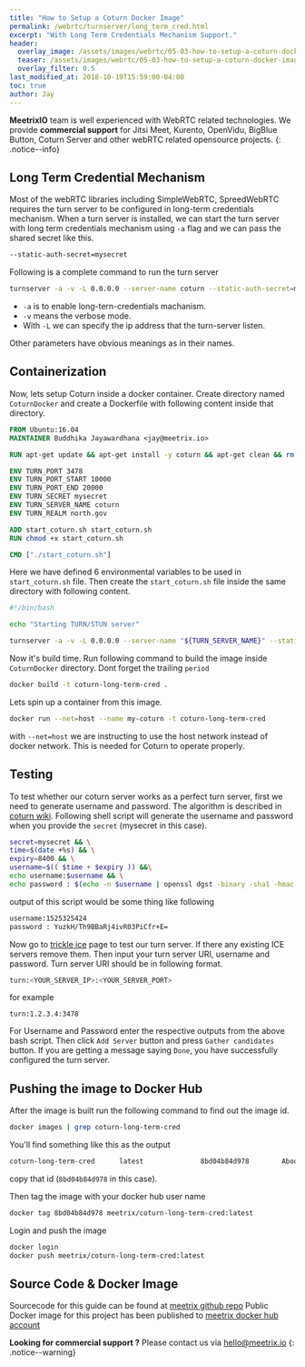 ```yaml
---
title: "How to Setup a Coturn Docker Image"
permalink: /webrtc/turnserver/long_term_cred.html
excerpt: "With Long Term Credentials Mechanism Support."
header:
  overlay_image: /assets/images/webrtc/05-03-how-to-setup-a-coturn-docker-image/05-03-how-to-setup-a-coturn-docker-image.jpg
  teaser: /assets/images/webrtc/05-03-how-to-setup-a-coturn-docker-image/05-03-how-to-setup-a-coturn-docker-image.jpg
  overlay_filter: 0.5
last_modified_at: 2018-10-19T15:59:00-04:00
toc: true
author: Jay
---
```


**MeetrixIO** team is well experienced with WebRTC related technologies.
We provide **commercial support** for Jitsi Meet, Kurento, OpenVidu, BigBlue Button, Coturn Server and other webRTC related opensource projects.
{: .notice--info}

## Long Term Credential Mechanism

Most of the webRTC libraries including SimpleWebRTC, SpreedWebRTC requires the turn server to be configured in long-term credentials mechanism. 
When a turn server is installed, we can start the turn server with long term credentials mechanism using `-a` flag and we can pass the shared secret like this.


```bash
--static-auth-secret=mysecret
```


Following is a complete command to run the turn server


```bash
turnserver -a -v -L 0.0.0.0 --server-name coturn --static-auth-secret=mysecret --realm=north.gov  -p 3478 --min-port 10000 --max-port 20000
```

* `-a` is to enable long-tern-credentials machanism. 
* `-v` means the verbose mode. 
* With `-L` we can specify the ip address that the turn-server listen.

Other parameters have obvious meanings as in their names.

## Containerization

Now, lets setup Coturn inside a docker container. Create directory named `CoturnDocker` and create a Dockerfile with following content inside that directory.


```dockerfile
FROM Ubuntu:16.04
MAINTAINER Buddhika Jayawardhana <jay@meetrix.io>

RUN apt-get update && apt-get install -y coturn && apt-get clean && rm -rf /var/lib/apt/lists/* /tmp/* /var/tmp/*

ENV TURN_PORT 3478
ENV TURN_PORT_START 10000
ENV TURN_PORT_END 20000
ENV TURN_SECRET mysecret
ENV TURN_SERVER_NAME coturn
ENV TURN_REALM north.gov

ADD start_coturn.sh start_coturn.sh
RUN chmod +x start_coturn.sh

CMD ["./start_coturn.sh"]
 ```
 
 Here we have defined 6 environmental variables to be used in `start_coturn.sh` file. Then create the `start_coturn.sh` file inside the same directory with following content.
 
 ```bash
#!/bin/bash

echo "Starting TURN/STUN server"

turnserver -a -v -L 0.0.0.0 --server-name "${TURN_SERVER_NAME}" --static-auth-secret="${TURN_SECRET}" --realm=${TURN_REALM}  -p ${TURN_PORT} --min-port ${TURN_PORT_START} --max-port ${TURN_PORT_END} ${TURN_EXTRA}

```

Now it's build time. Run following command to build the image inside `CoturnDocker` directory. Dont forget the trailing `period`
```bash
docker build -t coturn-long-term-cred .
```

Lets spin up a container from this image.

```bash
docker run --net=host --name my-coturn -t coturn-long-term-cred
```

with `--net=host` we are instructing to use the host network instead of docker network. This is needed for Coturn to operate properly.

## Testing

To test whether our coturn server works as a perfect turn server, first we need to generate username and password. The algorithm is described in [coturn wiki](https://github.com/coturn/coturn/wiki/turnserver). Following shell script will generate the username and password when you provide the `secret` (mysecret in this case).

```bash
secret=mysecret && \
time=$(date +%s) && \
expiry=8400 && \
username=$(( $time + $expiry )) &&\
echo username:$username && \
echo password : $(echo -n $username | openssl dgst -binary -sha1 -hmac $secret | openssl base64)
```

output of this script would be some thing like following

```bash
username:1525325424
password : YuzkH/Th9BBaRj4ivR03PiCfr+E=
```

Now go to [trickle ice](https://webrtc.github.io/samples/src/content/peerconnection/trickle-ice/) page to test our turn server.
If there any existing ICE servers remove them. Then input your turn server URI, username and password. Turn server URI should be in following format.

```bash
turn:<YOUR_SERVER_IP>:<YOUR_SERVER_PORT>
```

for example

``` turn:1.2.3.4:3478 ```

For Username and Password enter the respective outputs from the above bash script. Then click `Add Server` button and press `Gather candidates` button. If you are getting a message saying `Done`, you have successfully configured the turn server.

## Pushing the image to Docker Hub
After the image is built run the following command to find out the image id.

```bash
docker images | grep coturn-long-term-cred
```

You'll find something like this as the output

```bash
coturn-long-term-cred      latest              8bd04b84d978        About a minute ago   138MB
```

copy that id (`8bd04b84d978` in this case).

Then tag the image with your docker hub user name

```bash
docker tag 8bd04b84d978 meetrix/coturn-long-term-cred:latest
```

Login and push the image

```bash
docker login
docker push meetrix/coturn-long-term-cred:latest
```

## Source Code & Docker Image

Sourcecode for this guide can be found at [meetrix github repo](https://github.com/meetrix/coturnDockerLongTermCredentials)
Public Docker image for this project has been published to [meetrix docker hub account](https://hub.docker.com/r/meetrix/coturn-long-term-cred/)

**Looking for commercial support ?** Please contact us via [hello@meetrix.io](href="mailto:hello@meetrix.io?Subject=Commercial%20Support%20for%20Coturn%20Meet")
{: .notice--warning}
 
 
